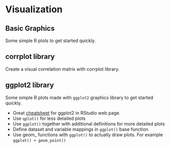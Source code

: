 # Visualization #
## Basic Graphics ##
Some simple R plots to get started quickly.

## corrplot library ##
Create a visual correlation matrix with corrplot library.

## ggplot2 library ##
Some simple R plots made with `ggplot2` graphics library to get started quickly.
* Great [cheatsheet](https://www.rstudio.com/resources/cheatsheets/) for ggplot2 in RStudio web page.
* Use `qplot()` for less detailed plots
* Use `ggplot()` together with additional definitions for more detailed plots
* Define dataset and variable mappings in `ggplot()` base function
* Use geom_ functions with `ggplot()` to actually draw plots. For example `ggplot() + geom_point()`